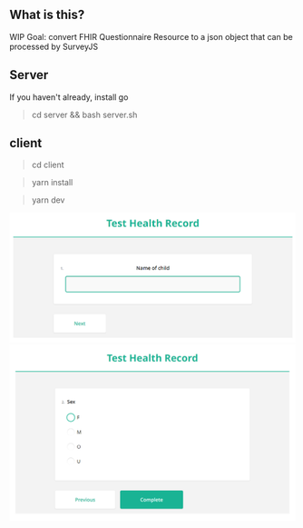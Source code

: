 ## What is this?

WIP
Goal: convert FHIR Questionnaire Resource to a json object that can be processed by SurveyJS

## Server

If you haven't already, install go

> cd server && bash server.sh

## client

> cd client

> yarn install

> yarn dev

![](./img/screenshot_1.png)
![](./img/screenshot_2.png)
